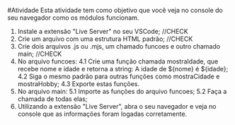 #Atividade
Esta atividade tem como objetivo que você veja no console do seu navegador como os módulos funcionam.

1. Instale a extensão "Live Server" no seu VSCode; //CHECK
2. Crie um arquivo com uma estrutura HTML padrão; //CHECK
3. Crie dois arquivos .js ou .mjs, um chamado funcoes e outro chamado main; //CHECK
4. No arquivo funcoes:
4.1 Crie uma função chamada mostraIdade, que recebe nome e idade e retorna a string: A idade de ${nome} é ${idade};
4.2 Siga o mesmo padrão para outras funções como mostraCidade e mostraHobby;
4.3 Exporte estas funções.
5. No arquivo main:
5.1 Importe as funções do arquivo funcoes;
5.2 Faça a chamada de todas elas;
6. Utilizando a extensão "Live Server", abra o seu navegador e veja no console que as informações foram logadas corretamente.
